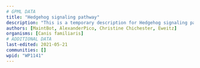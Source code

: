 ```yaml
---
# GPML DATA
title: "Hedgehog signaling pathway"
description: "This is a temporary description for Hedgehog signaling pathway"
authors: [MaintBot, AlexanderPico, Christine Chichester, Eweitz]
organisms: [Canis familiaris]
# ADDITIONAL DATA
last-edited: 2021-05-21
communities: []
wpid: "WP1141"
---
```

